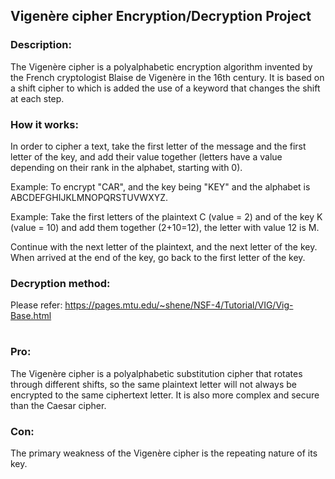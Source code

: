 ## Vigenère cipher Encryption/Decryption Project

### Description:

The Vigenère cipher is a polyalphabetic encryption algorithm invented by the French cryptologist Blaise de Vigenère in the 16th century. It is based on a shift cipher to which is added the use of a keyword that changes the shift at each step.

### How it works: 

In order to cipher a text, take the first letter of the message and the first letter of the key, and add their value together (letters have a value depending on their rank in the alphabet, starting with 0). 

Example: To encrypt "CAR", and the key being "KEY" and the alphabet is ABCDEFGHIJKLMNOPQRSTUVWXYZ.

Example: Take the first letters of the plaintext C (value = 2) and of the key K (value = 10) and add them together (2+10=12), the letter with value 12 is M.

Continue with the next letter of the plaintext, and the next letter of the key. When arrived at the end of the key, go back to the first letter of the key.

### Decryption method: 

Please refer: https://pages.mtu.edu/~shene/NSF-4/Tutorial/VIG/Vig-Base.html

#
### Pro:

The Vigenère cipher is a polyalphabetic substitution cipher that rotates through different shifts, so the same plaintext letter will not always be encrypted to the same ciphertext letter. It is also more complex and secure than the Caesar cipher.

### Con:

The primary weakness of the Vigenère cipher is the repeating nature of its key. 
